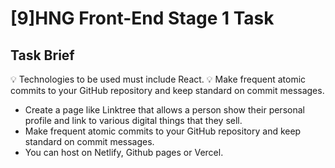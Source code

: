 # [9]HNG Front-End Stage 1 Task

## Task Brief

💡 Technologies to be used must include React.
💡 Make frequent atomic commits to your GitHub repository and keep standard on commit messages.

-   Create a page like Linktree that allows a person show their personal profile and link to various digital things that they sell.
-   Make frequent atomic commits to your GitHub repository and keep standard on commit messages.
-   You can host on Netlify, Github pages or Vercel.
